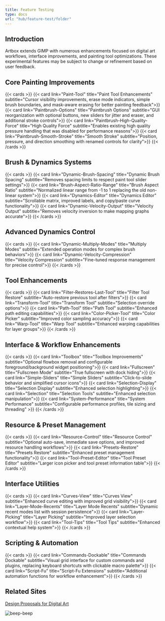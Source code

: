 ```yaml
---
title: Feature Testing
type: docs
url: "hub/feature-test/folder"
---
```


## Introduction

Artbox extends GIMP with numerous enhancements focused on digital art workflows, interface improvements, and painting tool optimizations. These experimental features may be subject to change or refinement based on user feedback.

## Core Painting Improvements

{{< cards >}}
  {{< card link="Paint-Tool" title="Paint Tool Enhancements" subtitle="Cursor visibility improvements, erase mode indicators, simple brush boundaries, and mask-aware erasing for better painting feedback">}}
  {{< card link="Paintbrush-Options" title="Paintbrush Options" subtitle="GUI reorganization with optional buttons, new sliders for jitter and eraser, and additional stroke controls">}}
  {{< card link="Paintbrush-High-Quality-Force" title="High Quality Force" subtitle="Enables existing high quality pressure handling that was disabled for performance reasons">}}
  {{< card link="Paintbrush-Smooth-Stroke" title="Smooth Stroke" subtitle="Position, pressure, and direction smoothing with renamed controls for clarity">}}
{{< /cards >}}

## Brush & Dynamics Systems

{{< cards >}}
  {{< card link="Dynamic-Brush-Spacing" title="Dynamic Brush Spacing" subtitle="Removes spacing limits to respect paint tool slider settings">}}
  {{< card link="Brush-Aspect-Ratio-Range" title="Brush Aspect Ratio" subtitle="Normalized linear range from -1 to 1 replacing the old non-linear system">}}
  {{< card link="Dynamics-Editor" title="Dynamics Editor" subtitle="Scrollable matrix, improved labels, and copy/paste curve functionality">}}
  {{< card link="Dynamic-Velocity-Output" title="Velocity Output" subtitle="Removes velocity inversion to make mapping graphs accurate">}}
{{< /cards >}}

## Advanced Dynamics Control

{{< cards >}}
  {{< card link="Dynamic-Multiply-Modes" title="Multiply Modes" subtitle="Extended operation modes for complex brush behaviors">}}
  {{< card link="Dynamic-Velocity-Compression" title="Velocity Compression" subtitle="Fine-tuned response management for precise control">}}
{{< /cards >}}

## Tool Enhancements

{{< cards >}}
  {{< card link="Filter-Restores-Last-Tool" title="Filter Tool Restore" subtitle="Auto-restore previous tool after filters">}}
  {{< card link="Transform-Tool" title="Transform Tool" subtitle="Selection override options">}}
  {{< card link="Path-Tool" title="Path Tool" subtitle="Enhanced path editing capabilities">}}
  {{< card link="Color-Picker-Tool" title="Color Picker" subtitle="Improved color sampling accuracy">}}
  {{< card link="Warp-Tool" title="Warp Tool" subtitle="Enhanced warping capabilities for layer groups">}}
{{< /cards >}}

## Interface & Workflow Enhancements

{{< cards >}}
  {{< card link="Toolbox" title="Toolbox Improvements" subtitle="Optional flowbox removal and configurable foreground/background widget positioning">}}
  {{< card link="Fullscreen" title="Fullscreen Mode" subtitle="True fullscreen with dock hiding">}}
  {{< card link="Simple-Sliders" title="Simple Sliders" subtitle="Click-to-slide behavior and simplified cursor icons">}}
  {{< card link="Selection-Display" title="Selection Display" subtitle="Enhanced selection highlighting">}}
  {{< card link="Selection" title="Selection Tools" subtitle="Enhanced selection manipulation">}}
  {{< card link="System-Performance" title="System Performance" subtitle="Configurable performance profiles, tile sizing and threading" >}}
{{< /cards >}}

## Resource & Preset Management

{{< cards >}}
  {{< card link="Resource-Control" title="Resource Control" subtitle="Optional auto-save, immediate save options, and improved resource handling workflows">}}
  {{< card link="Presets-Restore" title="Presets Restore" subtitle="Enhanced preset management functionality">}}
  {{< card link="Tool-Preset-Editor" title="Tool Preset Editor" subtitle="Larger icon picker and tool preset information table">}}
{{< /cards >}}

## Interface Utilities

{{< cards >}}
  {{< card link="Curves-View" title="Curves View" subtitle="Enhanced curve editing with improved grid visibility">}}
  {{< card link="Layer-Mode-Recents" title="Layer Mode Recents" subtitle="Dynamic recent modes list with session persistence">}}
  {{< card link="Layer-Picking" title="Layer Picking" subtitle="Improved layer selection workflow">}}
  {{< card link="Tool-Tips" title="Tool Tips" subtitle="Enhanced contextual help system">}}
{{< /cards >}}

## Scripting & Automation

{{< cards >}}
  {{< card link="Commands-Dockable" title="Commands Dockable" subtitle="Visual grid interface for custom commands and plugins, replacing keyboard shortcuts with clickable macro palette">}}
  {{< card link="Script-Fu" title="Script-Fu Extensions" subtitle="Additional automation functions for workflow enhancement">}}
{{< /cards >}}

## Related Sites

[Design Proposals for Digital Art](https://gitlab.gnome.org/americo_gobbo/GIMPBrushwork/-/boards)

![beep-beep](/images/gallery/red-rock_final.webp)